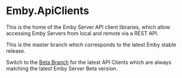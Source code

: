 # Emby.ApiClients

This is the home of the Emby Server API client libraries, which allow accessing Emby Servers from local and remote via a REST API.

This is the master branch which corresponds to the latest Emby stable release.

Switch to the [Beta Branch](https://github.com/MediaBrowser/Emby.ApiClients/tree/beta) for the latest API Clients which are always matching the latest Emby Server Beta version.
